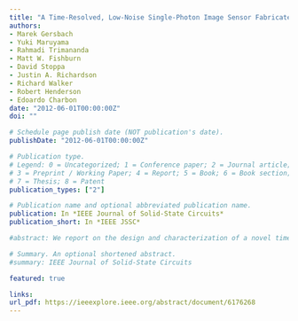 ```yaml
---
title: "A Time-Resolved, Low-Noise Single-Photon Image Sensor Fabricated in Deep-Submicron CMOS Technology"
authors:
- Marek Gersbach
- Yuki Maruyama
- Rahmadi Trimananda
- Matt W. Fishburn
- David Stoppa
- Justin A. Richardson
- Richard Walker
- Robert Henderson
- Edoardo Charbon
date: "2012-06-01T00:00:00Z"
doi: ""

# Schedule page publish date (NOT publication's date).
publishDate: "2012-06-01T00:00:00Z"

# Publication type.
# Legend: 0 = Uncategorized; 1 = Conference paper; 2 = Journal article;
# 3 = Preprint / Working Paper; 4 = Report; 5 = Book; 6 = Book section;
# 7 = Thesis; 8 = Patent
publication_types: ["2"]

# Publication name and optional abbreviated publication name.
publication: In *IEEE Journal of Solid-State Circuits*
publication_short: In *IEEE JSSC*

#abstract: We report on the design and characterization of a novel time-resolved image sensor fabricated in a 130 nm CMOS process. Each pixel within the 3232 pixel array contains a low-noise single-photon detector and a high-precision time-to-digital converter (TDC). The 10-bit TDC exhibits a timing resolution of 119 ps with a timing uniformity across the entire array of less than 2 LSBs. The differential non-linearity (DNL) and integral non-linearity (INL) were measured at ±0.4 and ±1.2 LSBs, respectively. The pixel array was fabricated with a pitch of 50 μm in both directions and with a total TDC area of less than 2000 μm 2 . The target application for this sensor is time-resolved imaging, in particular fluorescence lifetime imaging microscopy and 3D imaging. The characterization shows the suitability of the proposed sensor technology for these applications.

# Summary. An optional shortened abstract.
#summary: IEEE Journal of Solid-State Circuits

featured: true

links:
url_pdf: https://ieeexplore.ieee.org/abstract/document/6176268
---
```

